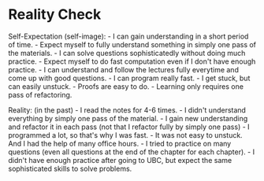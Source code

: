 
# Reality Check

Self-Expectation (self-image):
    - I can gain understanding in a short period of time.
        - Expect myself to fully understand something in simply one pass of the materials.
    - I can solve questions sophisticatedly without doing much practice.
        - Expect myself to do fast computation even if I don't have enough practice.
    - I can understand and follow the lectures fully everytime and come up with good questions. 
    - I can program really fast.
    - I get stuck, but can easily unstuck.
    - Proofs are easy to do.
    - Learning only requires one pass of refactoring.

Reality: (in the past)
    - I read the notes for 4-6 times. 
        - I didn't understand everything by simply one pass of the material. 
        - I gain new understanding and refactor it in each pass (not that I refactor fully by simply one pass)
    - I programmed a lot, so that's why I was fast. 
    - It was not easy to unstuck. And I had the help of many office hours.
    - I tried to practice on many questions (even all questions at the end of the chapter for each chapter).
        - I didn't have enough practice after going to UBC, but expect the same sophisticated skills to solve problems.



        




